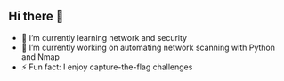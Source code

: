 ## Hi there 👋

- 🌱 I’m currently learning network and security
- 🔭 I’m currently working on automating network scanning with Python and Nmap
- ⚡ Fun fact: I enjoy capture-the-flag challenges
